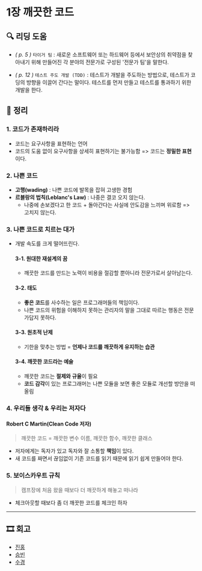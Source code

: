 # 1장 깨끗한 코드

## 🔍 리딩 도움
- _( p. 5 )_ `타이거 팀` : 새로운 소프트웨어 또는 하드웨어 등에서 보안상의 취약점을 찾아내기 위해 만들어진 각 분야의 전문가로 구성된 '전문가 팀'을 말한다.

- _( p. 12 )_ `테스트 주도 개발 (TDD)` : 테스트가 개발을 주도하는 방법으로, 테스트가 코딩의 방향을 이끌어 간다는 말이다. 테스트를 먼저 만들고 테스트를 통과하기 위한 개발을 한다.


## 📝 정리

### 1. 코드가 존재하리라
- 코드는 요구사항을 표현하는 언어
- 코드의 도움 없이 요구사항을 상세히 표현하기는 불가능함 => 코드는 **정밀한 표현**이다.

### 2. 나쁜 코드
- **고행(wading)** : 나쁜 코드에 발목을 잡혀 고생한 경험
- **르블랑의 법칙(Leblanc's Law)** : 나중은 결코 오지 않는다. 
  - 나중에 손보겠다고 한 코드 + 돌아간다는 사실에 안도감을 느끼며 위로함 => 고치지 않는다.

### 3. 나쁜 코드로 치르는 대가
- 개발 속도를 크게 떨어뜨린다.

  #### 3-1. 원대한 재설계의 꿈
  -  깨끗한 코드를 만드는 노력이 비용을 절감할 뿐아니라 전문가로서 살아남는다.

  #### 3-2. 태도
  - **좋은 코드**를 사수하는 일은 프로그래머들의 책임이다.
  - 나쁜 코드의 위험을 이해하지 못하는 관리자의 말을 그대로 따르는 행동은 전문가답지 못하다.

  #### 3-3. 원초적 난제
  - 기한을 맞추는 방법 = **언제나 코드를 깨끗하게 유지하는 습관**

  #### 3-4. 깨끗한 코드라는 예술
  - 깨끗한 코드는 **절제와 규율**이 필요
  - **코드 감각**이 있는 프로그래머는 나쁜 모듈을 보면 좋은 모듈로 개선할 방안을 떠올림

### 4. 우리들 생각 & 우리는 저자다
  #### Robert C Martin(Clean Code 저자)
  > 깨끗한 코드 = 깨끗한 변수 이름, 깨끗한 함수, 깨끗한 클래스

- 저자에게는 독자가 있고 독자와 잘 소통할 **책임**이 있다.
- 새 코드를 짜면서 끊임없이 기존 코드를 읽기 때문에 읽기 쉽게 만들어야 한다.

### 5. 보이스카우트 규칙
> 캠프장에 처음 왔을 때보다 더 깨끗하게 해놓고 떠나라
- 체크아웃할 때보다 좀 더 깨끗한 코드를 체크인 하자

---

## 🎞 회고

- [진홍](./kjh.md)
- [승빈](./wsb.md)
- [수경](./hsk.md)